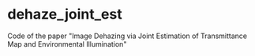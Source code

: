 # dehaze_joint_est
Code of the paper "Image Dehazing via Joint Estimation of Transmittance Map and Environmental Illumination"
